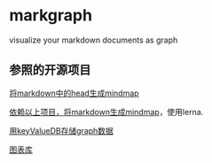 # markgraph
visualize your markdown documents as graph

## 参照的开源项目

[将markdown中的head生成mindmap](https://github.com/dundalek/markmap)

[依赖以上项目，将markdown生成mindmap](https://github.com/gera2ld/markmap)，使用lerna.

[用keyValueDB存储graph数据](https://github.com/levelgraph/levelgraph)

[图表库](https://github.com/antvis/G6)


